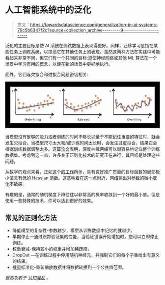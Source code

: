 # 人工智能系统中的泛化

> 原文：<https://towardsdatascience.com/generalization-in-ai-systems-79c5b6347f2c?source=collection_archive---------9----------------------->

泛化的主要目标是使 AI 系统在测试数据上表现得更好。同样，迁移学习是指在某些任务上训练系统，以提高它在其他任务上的表现。虽然这两种方法在实践中可能看起来非常不同，但它们有一个共同的目标:迫使神经网络或其他 ML 算法在一个场景中学习有用的概念，以便在新的场景中更好地执行。

此外，它们与欠拟合和过拟合问题密切相关:

![](img/b8e961c1880ae1b94636512a272438fd.png)

当模型没有足够的能力或者训练的时间不够长以至于不能记住重要的特征时，就会发生欠拟合。当模型尺寸太大和/或训练时间太长时，会发生过度拟合，结果它会根据训练数据调整太多。这篇[论文](https://arxiv.org/pdf/1611.03530.pdf)表明，深度神经网络可以很容易地记住整个训练数据集。考虑到这一点，许多关于正则化技术的研究正在进行，其目标是处理这些问题。

从数学的观点来看，正如这个[的工作](https://arxiv.org/pdf/1706.10239.pdf)所示，具有良好推广质量的目标函数的局部极小值具有低的 Hessian 范数。这意味着在这一点附近，网络输出对参数的微小变化不敏感。

有趣的是，通常的随机梯度下降往往以非常高的概率收敛到一个好的最小值。但是使用一些特殊的技术，你可以达到更好的效果。

## 常见的正则化方法

*   降低模型的复杂性-参数越少，模型从训练数据中记忆的就越少。
*   早期停止—通过跟踪验证集的性能，当验证错误开始增加时，您可以立即停止训练。
*   权重衰减-保持较小的权重并增加稀疏度。
*   DropOut —在训练过程中停用随机神经元，并强制它们的每个子集给出有意义的结果。
*   批量标准化-重新缩放数据并将数据转换到一个公共值范围。

*最初发表于* [*认知混乱*](http://cognitivechaos.com/generalization-ai-systems/) *。*